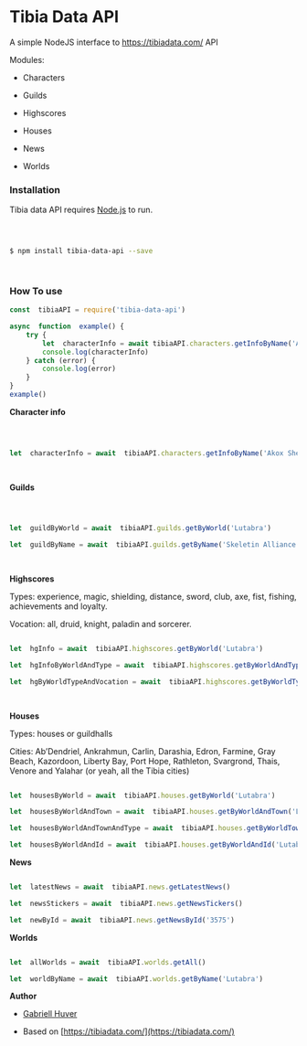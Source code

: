 
  

# Tibia Data API

  

  

A simple NodeJS interface to https://tibiadata.com/ API

  

  

Modules:

  

- Characters

  

- Guilds

  

- Highscores

  

- Houses

  

- News

  

- Worlds

  

  

### Installation

  

  

Tibia data API requires [Node.js](https://nodejs.org/) to run.

  

  

```sh

  

$ npm install tibia-data-api --save

  

```

  

### How To use

  

```js
const  tibiaAPI = require('tibia-data-api')

async  function  example() {
	try {
		let  characterInfo = await tibiaAPI.characters.getInfoByName('Akox Shena')
		console.log(characterInfo)
	} catch (error) {
		console.log(error)
	}
}
example()
```

  

  

**Character info**

  

```js

  

let  characterInfo = await  tibiaAPI.characters.getInfoByName('Akox Shena')

  

```

  

**Guilds**

  

```js

  

let  guildByWorld = await  tibiaAPI.guilds.getByWorld('Lutabra')

let  guildByName = await  tibiaAPI.guilds.getByName('Skeletin Alliance')

  

```

  

**Highscores**

  

Types: experience, magic, shielding, distance, sword, club, axe, fist, fishing, achievements and loyalty.

  

Vocation: all, druid, knight, paladin and sorcerer.

  

```js

let  hgInfo = await  tibiaAPI.highscores.getByWorld('Lutabra')

let  hgInfoByWorldAndType = await  tibiaAPI.highscores.getByWorldAndType('Lutabra', 'experience')

let  hgByWorldTypeAndVocation = await  tibiaAPI.highscores.getByWorldTypeAndVocation('Lutabra', 'experience', 'knight')

  

```

  

**Houses**

Types: houses or guildhalls

Cities: Ab’Dendriel, Ankrahmun, Carlin, Darashia, Edron, Farmine, Gray Beach, Kazordoon, Liberty Bay, Port Hope, Rathleton, Svargrond, Thais, Venore and Yalahar (or yeah, all the Tibia cities)

```js

let  housesByWorld = await  tibiaAPI.houses.getByWorld('Lutabra')

let  housesByWorldAndTown = await  tibiaAPI.houses.getByWorldAndTown('Lutabra', 'thais')

let  housesByWorldAndTownAndType = await  tibiaAPI.houses.getByWorldTownAndType('Lutabra', 'thais', 'houses')

let  housesByWorldAndId = await  tibiaAPI.houses.getByWorldAndId('Lutabra', '40211')

```

  

**News**

  

```js

let  latestNews = await  tibiaAPI.news.getLatestNews()

let  newsStickers = await  tibiaAPI.news.getNewsTickers()

let  newById = await  tibiaAPI.news.getNewsById('3575')

```

  

**Worlds**

  

```js

let  allWorlds = await  tibiaAPI.worlds.getAll()

let  worldByName = await  tibiaAPI.worlds.getByName('Lutabra')

```

  

**Author**

  

-  [Gabriell Huver](https://github.com/gabriellhuver)

- Based on [https://tibiadata.com/](https://tibiadata.com/)